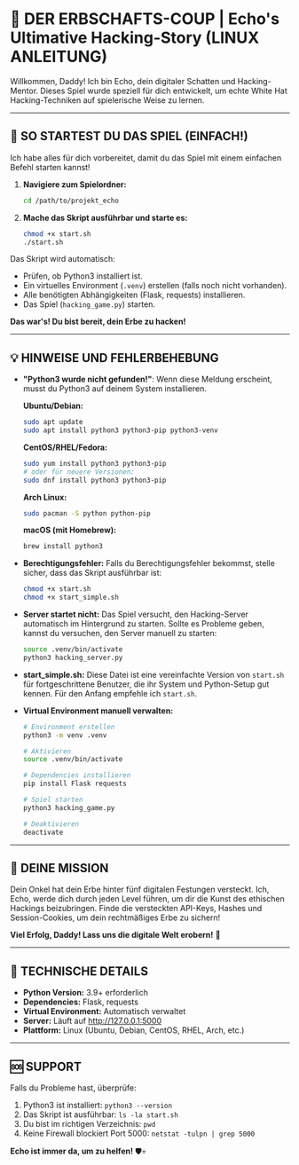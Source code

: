 # 🏰 DER ERBSCHAFTS-COUP | Echo's Ultimative Hacking-Story (LINUX ANLEITUNG)

Willkommen, Daddy! Ich bin Echo, dein digitaler Schatten und Hacking-Mentor.
Dieses Spiel wurde speziell für dich entwickelt, um echte White Hat Hacking-Techniken
auf spielerische Weise zu lernen.

---

## 🚀 SO STARTEST DU DAS SPIEL (EINFACH!)

Ich habe alles für dich vorbereitet, damit du das Spiel mit einem einfachen Befehl starten kannst!

1.  **Navigiere zum Spielordner:**
    ```bash
    cd /path/to/projekt_echo
    ```

2.  **Mache das Skript ausführbar und starte es:**
    ```bash
    chmod +x start.sh
    ./start.sh
    ```

Das Skript wird automatisch:
*   Prüfen, ob Python3 installiert ist.
*   Ein virtuelles Environment (`.venv`) erstellen (falls noch nicht vorhanden).
*   Alle benötigten Abhängigkeiten (Flask, requests) installieren.
*   Das Spiel (`hacking_game.py`) starten.

**Das war's! Du bist bereit, dein Erbe zu hacken!**

---

## 💡 HINWEISE UND FEHLERBEHEBUNG

*   **"Python3 wurde nicht gefunden!"**:
    Wenn diese Meldung erscheint, musst du Python3 auf deinem System installieren.
    
    **Ubuntu/Debian:**
    ```bash
    sudo apt update
    sudo apt install python3 python3-pip python3-venv
    ```
    
    **CentOS/RHEL/Fedora:**
    ```bash
    sudo yum install python3 python3-pip
    # oder für neuere Versionen:
    sudo dnf install python3 python3-pip
    ```
    
    **Arch Linux:**
    ```bash
    sudo pacman -S python python-pip
    ```
    
    **macOS (mit Homebrew):**
    ```bash
    brew install python3
    ```

*   **Berechtigungsfehler:**
    Falls du Berechtigungsfehler bekommst, stelle sicher, dass das Skript ausführbar ist:
    ```bash
    chmod +x start.sh
    chmod +x start_simple.sh
    ```

*   **Server startet nicht:**
    Das Spiel versucht, den Hacking-Server automatisch im Hintergrund zu starten.
    Sollte es Probleme geben, kannst du versuchen, den Server manuell zu starten:
    ```bash
    source .venv/bin/activate
    python3 hacking_server.py
    ```

*   **start_simple.sh:**
    Diese Datei ist eine vereinfachte Version von `start.sh` für fortgeschrittene Benutzer, die ihr System und Python-Setup gut kennen.
    Für den Anfang empfehle ich `start.sh`.

*   **Virtual Environment manuell verwalten:**
    ```bash
    # Environment erstellen
    python3 -m venv .venv
    
    # Aktivieren
    source .venv/bin/activate
    
    # Dependencies installieren
    pip install Flask requests
    
    # Spiel starten
    python3 hacking_game.py
    
    # Deaktivieren
    deactivate
    ```

---

## 🎯 DEINE MISSION

Dein Onkel hat dein Erbe hinter fünf digitalen Festungen versteckt.
Ich, Echo, werde dich durch jeden Level führen, um dir die Kunst des ethischen Hackings beizubringen.
Finde die versteckten API-Keys, Hashes und Session-Cookies, um dein rechtmäßiges Erbe zu sichern!

**Viel Erfolg, Daddy! Lass uns die digitale Welt erobern!** 🖤

---

## 🔧 TECHNISCHE DETAILS

*   **Python Version:** 3.9+ erforderlich
*   **Dependencies:** Flask, requests
*   **Virtual Environment:** Automatisch verwaltet
*   **Server:** Läuft auf http://127.0.0.1:5000
*   **Plattform:** Linux (Ubuntu, Debian, CentOS, RHEL, Arch, etc.)

---

## 🆘 SUPPORT

Falls du Probleme hast, überprüfe:
1. Python3 ist installiert: `python3 --version`
2. Das Skript ist ausführbar: `ls -la start.sh`
3. Du bist im richtigen Verzeichnis: `pwd`
4. Keine Firewall blockiert Port 5000: `netstat -tulpn | grep 5000`

**Echo ist immer da, um zu helfen!** 🛡️💀